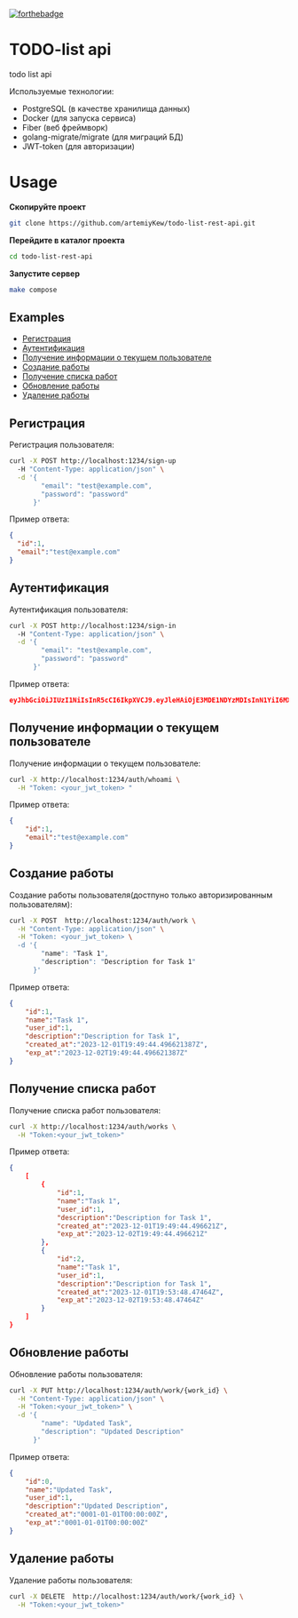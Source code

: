 
[![forthebadge](https://forthebadge.com/images/featured/featured-built-with-love.svg)](https://forthebadge.com)
# TODO-list api
todo list api

Используемые технологии: 
- PostgreSQL (в качестве хранилища данных)
- Docker (для запуска сервиса)
- Fiber (веб фреймворк)
- golang-migrate/migrate (для миграций БД)
- JWT-token (для авторизации)

# Usage

**Скопируйте проект**
```bash
git clone https://github.com/artemiyKew/todo-list-rest-api.git
```

**Перейдите в каталог проекта**
```bash
cd todo-list-rest-api
```

**Запустите сервер**
```bash
make compose
```

## Examples
- [Регистрация](#регистрация)
- [Аутентификация](#аутентификация) 
- [Получение информации о текущем пользователе](#получение-информации-о-текущем-пользователе)
- [Создание работы](#cоздание-работы)
- [Получение списка работ](#получение-списка-работ)
- [Обновление работы](#обновление-работы)
- [Удаление работы](#удаление-работы)

## Регистрация
Регистрация пользователя: 

```bash
curl -X POST http://localhost:1234/sign-up
  -H "Content-Type: application/json" \
  -d '{
        "email": "test@example.com", 
        "password": "password"
      }'
```
Пример ответа: 
```json
{
  "id":1,
  "email":"test@example.com"
}
```

## Аутентификация
Аутентификация пользователя:
```bash
curl -X POST http://localhost:1234/sign-in
  -H "Content-Type: application/json" \
  -d '{
        "email": "test@example.com",
        "password": "password"
      }'
```

Пример ответа: 
```json
eyJhbGciOiJIUzI1NiIsInR5cCI6IkpXVCJ9.eyJleHAiOjE3MDE1NDYzMDIsInN1YiI6MX0.YYByTZhM3HUk0oS-HAbmejxyXX6KqqmGUGH9dr33U3w
```
## Получение информации о текущем пользователе
Получение информации о текущем пользователе:

```bash
curl -X http://localhost:1234/auth/whoami \
  -H "Token: <your_jwt_token> "
```
Пример ответа: 
```json
{
    "id":1,
    "email":"test@example.com"
}
```

## Создание работы
Создание работы пользователя(достпуно только авторизированным пользователям):
```bash
curl -X POST  http://localhost:1234/auth/work \
  -H "Content-Type: application/json" \
  -H "Token: <your_jwt_token> \
  -d '{
        "name": "Task 1",
        "description": "Description for Task 1"
      }' 
```

Пример ответа: 
```json
{
    "id":1,
    "name":"Task 1",
    "user_id":1,
    "description":"Description for Task 1",  
    "created_at":"2023-12-01T19:49:44.496621387Z",
    "exp_at":"2023-12-02T19:49:44.496621387Z"
}
```

## Получение списка работ
Получение списка работ пользователя:
```bash
curl -X http://localhost:1234/auth/works \
  -H "Token:<your_jwt_token>"
```
Пример ответа: 
```json
{
    [
        {
            "id":1,
            "name":"Task 1",
            "user_id":1,
            "description":"Description for Task 1",
            "created_at":"2023-12-01T19:49:44.496621Z",
            "exp_at":"2023-12-02T19:49:44.496621Z"
        },
        {
            "id":2,
            "name":"Task 1",
            "user_id":1,
            "description":"Description for Task 1",
            "created_at":"2023-12-01T19:53:48.47464Z",
            "exp_at":"2023-12-02T19:53:48.47464Z"
        }
    ]
}
```

## Обновление работы
Обновление работы пользователя:
```bash
curl -X PUT http://localhost:1234/auth/work/{work_id} \
  -H "Content-Type: application/json" \
  -H "Token:<your_jwt_token>" \
  -d '{
        "name": "Updated Task", 
        "description": "Updated Description"
      }'
```
Пример ответа: 
```json
{
    "id":0,
    "name":"Updated Task",
    "user_id":1,
    "description":"Updated Description",
    "created_at":"0001-01-01T00:00:00Z",
    "exp_at":"0001-01-01T00:00:00Z"
}
```

## Удаление работы
Удаление работы пользователя:
```bash
curl -X DELETE  http://localhost:1234/auth/work/{work_id} \
  -H "Token:<your_jwt_token>"
```



